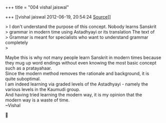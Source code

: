 +++
title = "004 vishal jaiswal"

+++
[[vishal jaiswal	2012-06-19, 20:54:24 [Source](https://groups.google.com/g/samskrita/c/eYAWkUFUEWE)]]



  
\> I don't understand the purpose of this concept. Nobody learns Sanskrit  
\> grammar in modern time using Astadhyayi or its translation The text of  
\> Grammar is meant for specialists who want to understand grammar completely  
\>  

Maybe this is why not many people learn Sanskrit in modern times because  
they mug up word endings without even knowing the most basic concept  
such as a pratayahaar.  
Since the modern method removes the rationale and background, it is  
quite suboptimal.  
I am indeed learning via graded levels of the Astadhyayi - namely the  
various levels in the Kaumudi group.  
And having tried learning the modern way, it is my opinion that the  
modern way is a waste of time.  
\~Vishal  



